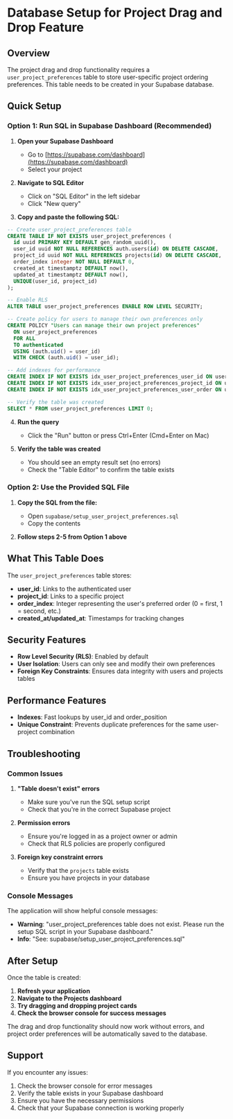 # Database Setup for Project Drag and Drop Feature

## Overview

The project drag and drop functionality requires a `user_project_preferences` table to store user-specific project ordering preferences. This table needs to be created in your Supabase database.

## Quick Setup

### Option 1: Run SQL in Supabase Dashboard (Recommended)

1. **Open your Supabase Dashboard**
   - Go to [https://supabase.com/dashboard](https://supabase.com/dashboard)
   - Select your project

2. **Navigate to SQL Editor**
   - Click on "SQL Editor" in the left sidebar
   - Click "New query"

3. **Copy and paste the following SQL:**

```sql
-- Create user_project_preferences table
CREATE TABLE IF NOT EXISTS user_project_preferences (
  id uuid PRIMARY KEY DEFAULT gen_random_uuid(),
  user_id uuid NOT NULL REFERENCES auth.users(id) ON DELETE CASCADE,
  project_id uuid NOT NULL REFERENCES projects(id) ON DELETE CASCADE,
  order_index integer NOT NULL DEFAULT 0,
  created_at timestamptz DEFAULT now(),
  updated_at timestamptz DEFAULT now(),
  UNIQUE(user_id, project_id)
);

-- Enable RLS
ALTER TABLE user_project_preferences ENABLE ROW LEVEL SECURITY;

-- Create policy for users to manage their own preferences only
CREATE POLICY "Users can manage their own project preferences"
  ON user_project_preferences
  FOR ALL
  TO authenticated
  USING (auth.uid() = user_id)
  WITH CHECK (auth.uid() = user_id);

-- Add indexes for performance
CREATE INDEX IF NOT EXISTS idx_user_project_preferences_user_id ON user_project_preferences(user_id);
CREATE INDEX IF NOT EXISTS idx_user_project_preferences_project_id ON user_project_preferences(project_id);
CREATE INDEX IF NOT EXISTS idx_user_project_preferences_user_order ON user_project_preferences(user_id, order_index);

-- Verify the table was created
SELECT * FROM user_project_preferences LIMIT 0;
```

4. **Run the query**
   - Click the "Run" button or press Ctrl+Enter (Cmd+Enter on Mac)

5. **Verify the table was created**
   - You should see an empty result set (no errors)
   - Check the "Table Editor" to confirm the table exists

### Option 2: Use the Provided SQL File

1. **Copy the SQL from the file:**
   - Open `supabase/setup_user_project_preferences.sql`
   - Copy the contents

2. **Follow steps 2-5 from Option 1 above**

## What This Table Does

The `user_project_preferences` table stores:

- **user_id**: Links to the authenticated user
- **project_id**: Links to a specific project
- **order_index**: Integer representing the user's preferred order (0 = first, 1 = second, etc.)
- **created_at/updated_at**: Timestamps for tracking changes

## Security Features

- **Row Level Security (RLS)**: Enabled by default
- **User Isolation**: Users can only see and modify their own preferences
- **Foreign Key Constraints**: Ensures data integrity with users and projects tables

## Performance Features

- **Indexes**: Fast lookups by user_id and order_position
- **Unique Constraint**: Prevents duplicate preferences for the same user-project combination

## Troubleshooting

### Common Issues

1. **"Table doesn't exist" errors**
   - Make sure you've run the SQL setup script
   - Check that you're in the correct Supabase project

2. **Permission errors**
   - Ensure you're logged in as a project owner or admin
   - Check that RLS policies are properly configured

3. **Foreign key constraint errors**
   - Verify that the `projects` table exists
   - Ensure you have projects in your database

### Console Messages

The application will show helpful console messages:

- **Warning**: "user_project_preferences table does not exist. Please run the setup SQL script in your Supabase dashboard."
- **Info**: "See: supabase/setup_user_project_preferences.sql"

## After Setup

Once the table is created:

1. **Refresh your application**
2. **Navigate to the Projects dashboard**
3. **Try dragging and dropping project cards**
4. **Check the browser console for success messages**

The drag and drop functionality should now work without errors, and project order preferences will be automatically saved to the database.

## Support

If you encounter any issues:

1. Check the browser console for error messages
2. Verify the table exists in your Supabase dashboard
3. Ensure you have the necessary permissions
4. Check that your Supabase connection is working properly
